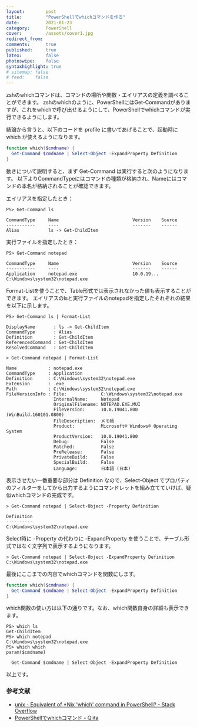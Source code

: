 ```yaml
---
layout:        post
title:         "PowerShellでwhichコマンドを作る"
date:          2021-01-23
category:      PowerShell
cover:         /assets/cover1.jpg
redirect_from:
comments:      true
published:     true
latex:         false
photoswipe:    false
syntaxhighlight: true
# sitemap: false
# feed:    false
---
```


zshのwhichコマンドは、コマンドの場所や関数・エイリアスの定義を調べることができます。
zshのwhichのように、PowerShellにはGet-Commandがありますが、これをwhichで呼び出せるようにして、PowerShellでwhichコマンドが実行できるようにします。

結論から言うと、以下のコードを profile に書いてあげることで、起動時に which が使えるようになります。

```powershell
function which($cmdname) {
  Get-Command $cmdname | Select-Object -ExpandProperty Definition
}
```

動きについて説明すると、まず Get-Command は実行すると次のようになります。
以下よりCommandTypeにはコマンドの種類が格納され、Nameにはコマンドの本名が格納されることが確認できます。

エイリアスを指定したとき：

```
PS> Get-Command ls

CommandType     Name                            Version    Source
-----------     ----                            -------    ------
Alias           ls -> Get-ChildItem
```

実行ファイルを指定したとき：

```
PS> Get-Command notepad

CommandType     Name                            Version    Source
-----------     ----                            -------    ------
Application     notepad.exe                     10.0.19... C:\Windows\system32\notepad.exe
```

Format-Listを使うことで、Table形式では表示されなかった値も表示することができます。
エイリアスのlsと実行ファイルのnotepadを指定したそれぞれの結果を以下に示します。

```
PS> Get-Command ls | Format-List

DisplayName       : ls -> Get-ChildItem
CommandType       : Alias
Definition        : Get-ChildItem
ReferencedCommand : Get-ChildItem
ResolvedCommand   : Get-ChildItem
```

```
> Get-Command notepad | Format-List

Name            : notepad.exe
CommandType     : Application
Definition      : C:\Windows\system32\notepad.exe
Extension       : .exe
Path            : C:\Windows\system32\notepad.exe
FileVersionInfo : File:             C:\Windows\system32\notepad.exe
                  InternalName:     Notepad
                  OriginalFilename: NOTEPAD.EXE.MUI
                  FileVersion:      10.0.19041.800 (WinBuild.160101.0800)
                  FileDescription:  メモ帳
                  Product:          Microsoft® Windows® Operating System
                  ProductVersion:   10.0.19041.800
                  Debug:            False
                  Patched:          False
                  PreRelease:       False
                  PrivateBuild:     False
                  SpecialBuild:     False
                  Language:         日本語 (日本)
```

表示させたい一番重要な部分は Definition なので、Select-Object でプロパティのフィルターをしてから出力するようにコマンドレットを組み立てていけば、疑似whichコマンドの完成です。

```
> Get-Command notepad | Select-Object -Property Definition

Definition
----------
C:\Windows\system32\notepad.exe
```

Select時に -Property の代わりに -ExpandProperty を使うことで、テーブル形式ではなく文字列で表示するようになります。

```
> Get-Command notepad | Select-Object -ExpandProperty Definition
C:\Windows\system32\notepad.exe
```

最後にここまでの内容でwhichコマンドを関数にします。

```powershell
function which($cmdname) {
  Get-Command $cmdname | Select-Object -ExpandProperty Definition
}
```

which関数の使い方は以下の通りです。なお、which関数自身の詳細も表示できます。

```
PS> which ls
Get-ChildItem
PS> which notepad
C:\Windows\system32\notepad.exe
PS> which which
param($cmdname)

  Get-Command $cmdname | Select-Object -ExpandProperty Definition

```


以上です。


### 参考文献

- [unix - Equivalent of *Nix 'which' command in PowerShell? - Stack Overflow](https://stackoverflow.com/questions/63805/equivalent-of-nix-which-command-in-powershell)
- [PowerShellでwhichコマンド - Qiita](https://qiita.com/Hiraku/items/e42bc5756157949a9742)
